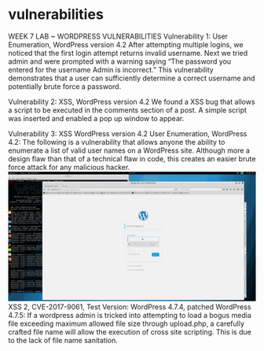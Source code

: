 # vulnerabilities

WEEK 7 LAB ~ WORDPRESS VULNERABILITIES
Vulnerability 1:
User Enumeration, WordPress version 4.2
After attempting multiple logins, we noticed that the first login attempt returns invalid username. Next we tried admin and were prompted with a warning saying “The password you entered for the username Admin is incorrect.” 
This vulnerability demonstrates that a user can sufficiently determine a correct username and potentially brute force a password.


Vulnerability 2:
XSS, WordPress version 4.2
We found a XSS bug that allows a script to be executed in the comments section of a post. A simple script was inserted and enabled a pop up window to appear.


Vulnerability 3:
XSS WordPress version 4.2
User Enumeration, WordPress 4.2:
The following is a vulnerability that allows anyone the ability to enumerate a list of valid user names on a WordPress site. 
Although more a design flaw than that of a technical flaw in code, this creates an easier brute force attack for any malicious hacker.
<img src='WordPress Username Enumeration.gif' title='WordPress Username Enumeration' width='' alt='' />
XSS 2, CVE-2017-9061, Test Version: WordPress 4.7.4, patched WordPress 4.7.5:
If a wordpress admin is tricked into attempting to load a bogus media file exceeding maximum allowed file size through upload.php, a carefully crafted file name will allow the execution of cross site scripting. 
This is due to the lack of file name sanitation.
